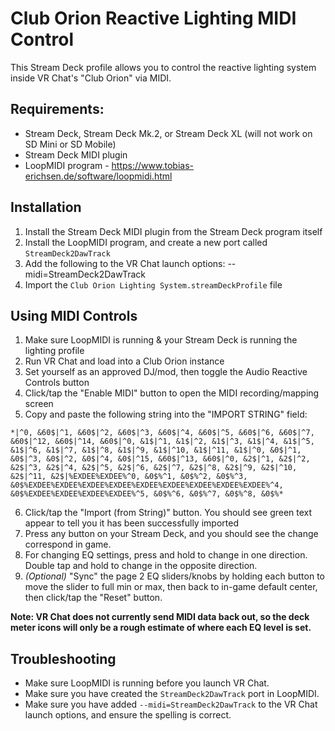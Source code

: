 # Club Orion Reactive Lighting MIDI Control
This Stream Deck profile allows you to control the reactive lighting system inside VR Chat's "Club Orion" via MIDI.

## Requirements:
* Stream Deck, Stream Deck Mk.2, or Stream Deck XL (will not work on SD Mini or SD Mobile)
* Stream Deck MIDI plugin
* LoopMIDI program - https://www.tobias-erichsen.de/software/loopmidi.html

## Installation
1. Install the Stream Deck MIDI plugin from the Stream Deck program itself
2. Install the LoopMIDI program, and create a new port called `StreamDeck2DawTrack`
3. Add the following to the VR Chat launch options: --midi=StreamDeck2DawTrack
4. Import the `Club Orion Lighting System.streamDeckProfile` file

## Using MIDI Controls
1. Make sure LoopMIDI is running & your Stream Deck is running the lighting profile
2. Run VR Chat and load into a Club Orion instance
3. Set yourself as an approved DJ/mod, then toggle the Audio Reactive Controls button
4. Click/tap the "Enable MIDI" button to open the MIDI recording/mapping screen
5. Copy and paste the following string into the "IMPORT STRING" field:
```
*|^0, &60$|^1, &60$|^2, &60$|^3, &60$|^4, &60$|^5, &60$|^6, &60$|^7, &60$|^12, &60$|^14, &60$|^0, &1$|^1, &1$|^2, &1$|^3, &1$|^4, &1$|^5, &1$|^6, &1$|^7, &1$|^8, &1$|^9, &1$|^10, &1$|^11, &1$|^0, &0$|^1, &0$|^3, &0$|^2, &0$|^4, &0$|^15, &60$|^13, &60$|^0, &2$|^1, &2$|^2, &2$|^3, &2$|^4, &2$|^5, &2$|^6, &2$|^7, &2$|^8, &2$|^9, &2$|^10, &2$|^11, &2$|%EXDEE%EXDEE%^0, &0$%^1, &0$%^2, &0$%^3, &0$%EXDEE%EXDEE%EXDEE%EXDEE%EXDEE%EXDEE%EXDEE%EXDEE%EXDEE%^4, &0$%EXDEE%EXDEE%EXDEE%EXDEE%^5, &0$%^6, &0$%^7, &0$%^8, &0$%*
```
6. Click/tap the "Import (from String)" button. You should see green text appear to tell you it has been successfully imported
7. Press any button on your Stream Deck, and you should see the change correspond in game.
8. For changing EQ settings, press and hold to change in one direction. Double tap and hold to change in the opposite direction.
9. *(Optional)* "Sync" the page 2 EQ sliders/knobs by holding each button to move the slider to full min or max, then back to in-game default center, then click/tap the "Reset" button.

**Note: VR Chat does not currently send MIDI data back out, so the deck meter icons will only be a rough estimate of where each EQ level is set.**

## Troubleshooting
* Make sure LoopMIDI is running before you launch VR Chat.
* Make sure you have created the `StreamDeck2DawTrack` port in LoopMIDI.
* Make sure you have added `--midi=StreamDeck2DawTrack` to the VR Chat launch options, and ensure the spelling is correct.
